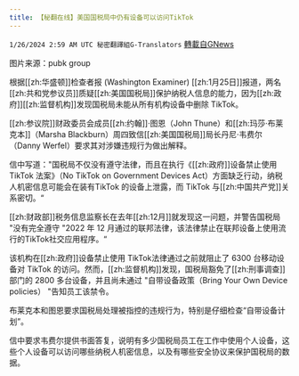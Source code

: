 ```yaml
---
title: 【秘翻在线】美国国税局中仍有设备可以访问TikTok
---
```

`1/26/2024 2:59 AM UTC 秘密翻譯組G-Translators` [轉載自GNews](https://gnews.org/articles/2254491)

图片来源：pubk group

根据[[zh:华盛顿]]检查者报 (Washington Examiner) [[zh:1月25日]]报道，两名[[zh:共和党参议员]]质疑[[zh:美国国税局]]保护纳税人信息的能力，因为[[zh:政府]][[zh:监督机构]]发现国税局未能从所有机构设备中删除 TikTok。

[[zh:参议院]]财政委员会成员[[zh:约翰]]·图恩（John Thune）和[[zh:玛莎·布莱克本]]（Marsha Blackburn）周四致信[[zh:美国国税局]]局长丹尼·韦费尔（Danny Werfel）要求其对涉嫌违规行为做出解释。

信中写道："国税局不仅没有遵守法律，而且在执行《[[zh:政府]]设备禁止使用 TikTok 法案》（No TikTok on Government Devices Act）方面缺乏行动，纳税人机密信息可能会在装有TikTok 的设备上泄露，而 TikTok 与[[zh:中国共产党]]关系密切。“

[[zh:财政部]]税务信息监察长在去年[[zh:12月]]就发现这一问题，并警告国税局 "没有完全遵守 "2022 年 12 月通过的联邦法律，该法律禁止在联邦设备上使用流行的TikTok社交应用程序。“

该机构在[[zh:政府]]设备禁止使用 TikTok法律通过之前就阻止了 6300 台移动设备对 TikTok 的访问。然而，[[zh:监督机构]]发现，国税局豁免了[[zh:刑事调查]]部门的 2800 多台设备，并且尚未通过 "自带设备政策（Bring Your Own Device policies） "告知员工该禁令。

布莱克本和图恩要求国税局处理被指控的违规行为，特别是仔细检查“自带设备计划”。

信中要求韦费尔提供书面答复，说明有多少国税局员工在工作中使用个人设备，这些个人设备可以访问哪些纳税人机密信息，以及有哪些安全协议来保护国税局的数据。
